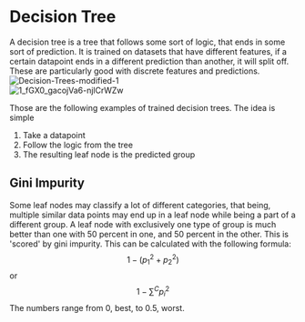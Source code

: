 # Decision Tree
A decision tree is a tree that follows some sort of logic, that ends in some sort of prediction. It is trained on datasets that have different features, if a certain datapoint ends in a 
different prediction than another, it will split off. These are particularly good with discrete features and predictions.  
![Decision-Trees-modified-1](https://github.com/user-attachments/assets/bb1d1456-a2d8-4877-a315-10de2c1555d2)  
![1_fGX0_gacojVa6-njlCrWZw](https://github.com/user-attachments/assets/16087563-e6d8-4e2c-b863-e944a90e3b45)  

Those are the following examples of trained decision trees. The idea is simple
1. Take a datapoint
2. Follow the logic from the tree
3. The resulting leaf node is the predicted group

## Gini Impurity
Some leaf nodes may classify a lot of different categories, that being, multiple similar data points may end up in a leaf node while being a part of a different group.
A leaf node with exclusively one type of group is much better than one with 50 percent in one, and 50 percent in the other. This is 'scored' by gini impurity.
This can be calculated with the following formula:  
$$1-(p_1^2+p_2^2)$$ or $$1-\sum^{C}p_i^2$$ 
The numbers range from 0, best, to 0.5, worst.




